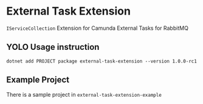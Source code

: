 # External Task Extension

`IServiceCollection` Extension for Camunda External Tasks for RabbitMQ

## YOLO Usage instruction

```
dotnet add PROJECT package external-task-extension --version 1.0.0-rc1
```

## Example Project

There is a sample project in `external-task-extension-example`

